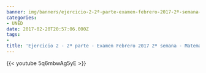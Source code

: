 ```yaml
---
banner: img/banners/ejercicio-2-2ª-parte-examen-febrero-2017-2ª-semana-matematica-financiera-grado-en-ade-uned.jpg
categories:
- UNED
date: 2017-02-20T20:57:06.000Z
tags:
- 
title: 'Ejercicio 2 - 2ª parte - Examen Febrero 2017 2ª semana - Matemática Financiera - Grado en Ade Uned'
---
```




{{< youtube 5q6mbwAg5yE >}}
